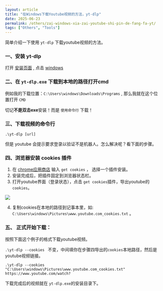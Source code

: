 ```yaml
---
layout: article
title: "在Windows下载Youtube视频的方法，yt-dlp"
date: 2025-06-23
permalink: /others/zai-windows-xia-zai-youtube-shi-pin-de-fang-fa-yt/
tags: ["Others", "Tools"]
---
```


简单介绍一下使用 `yt-dlp` 下载youtube视频的方法。

### 一、安装 yt-dlp
打开 [安装页面](https://github.com/yt-dlp/yt-dlp/wiki/Installation) , 点击 [windows](https://github.com/yt-dlp/yt-dlp/releases/latest/download/yt-dlp.exe)

### 二、在 `yt-dlp.exe` 下载到本地的路径打开cmd
例如我的下载位置：`C:\Users\windows\Downloads\Programs` , 那么我就在这个位置打开 `CMD`

切记**不是双击exe**安装！而是 `使用命令行` 下载！

### 三、下载视频的命令行
```
.\yt-dlp [url]
```

但是 youtube 会提示要求登录以验证不是机器人。怎么解决呢？看下面的步骤。

### 四、浏览器安装 cookies 插件
1. 在 [chrome应用商店](https://chromewebstore.google.com/) 输入 `get cookies` ， 选择一个插件安装。
2. 安装完成后，把插件固定到浏览器状态栏。
3. 打开youtube界面（登录状态），点击 `get cookies`插件，导出youtube的`cookies`。

![](../../assets/blogimages/Snipaste_2025-06-23_17-22-29.png)

4. 复制cookies在本地的路径到记事本里，如: `C:\Users\windows\Pictures\www.youtube.com_cookies.txt` 。

### 五、 正式开始下载：
按照下面这个例子的格式下载youtube视频。

`.\yt-dlp --cookies ` 不变，中间填你在步骤四导出的`cookies`本地路径，然后是youtube视频链接。

```ssh
.\yt-dlp --cookies "C:\Users\windows\Pictures\www.youtube.com_cookies.txt" https://www.youtube.com/watch?
```

下载完成后的视频就在 `yt-dlp.exe`的安装目录下。

